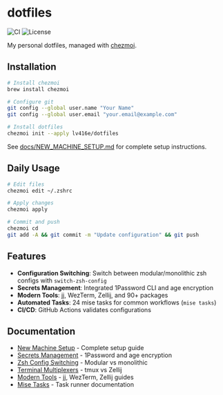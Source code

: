 # dotfiles

![CI](https://github.com/lv416e/dotfiles/workflows/Dotfiles%20CI/badge.svg)
![License](https://img.shields.io/github/license/lv416e/dotfiles)

My personal dotfiles, managed with [chezmoi](https://www.chezmoi.io/).

## Installation

```sh
# Install chezmoi
brew install chezmoi

# Configure git
git config --global user.name "Your Name"
git config --global user.email "your.email@example.com"

# Install dotfiles
chezmoi init --apply lv416e/dotfiles
```

See [docs/NEW_MACHINE_SETUP.md](docs/NEW_MACHINE_SETUP.md) for complete setup instructions.

## Daily Usage

```sh
# Edit files
chezmoi edit ~/.zshrc

# Apply changes
chezmoi apply

# Commit and push
chezmoi cd
git add -A && git commit -m "Update configuration" && git push
```

## Features

- **Configuration Switching**: Switch between modular/monolithic zsh configs with `switch-zsh-config`
- **Secrets Management**: Integrated 1Password CLI and age encryption
- **Modern Tools**: jj, WezTerm, Zellij, and 90+ packages
- **Automated Tasks**: 24 mise tasks for common workflows (`mise tasks`)
- **CI/CD**: GitHub Actions validates configurations

## Documentation

- [New Machine Setup](docs/NEW_MACHINE_SETUP.md) - Complete setup guide
- [Secrets Management](docs/SECRETS_MANAGEMENT.md) - 1Password and age encryption
- [Zsh Config Switching](docs/ZSH_CONFIG_SWITCHING.md) - Modular vs monolithic
- [Terminal Multiplexers](docs/TERMINAL_MULTIPLEXERS.md) - tmux vs Zellij
- [Modern Tools](docs/NEW_TOOLS.md) - jj, WezTerm, Zellij guides
- [Mise Tasks](docs/MISE_TASKS.md) - Task runner documentation
